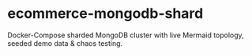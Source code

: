# ecommerce-mongodb-shard
Docker-Compose sharded MongoDB cluster with live Mermaid topology, seeded demo data &amp; chaos testing.
